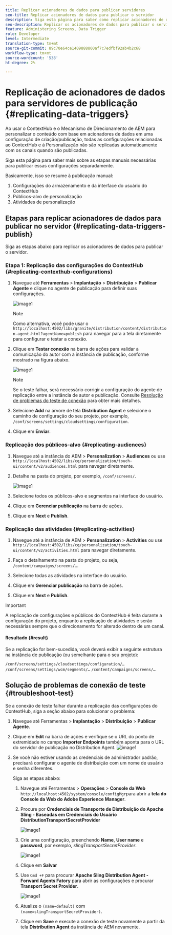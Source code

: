 ```yaml
---
title: Replicar acionadores de dados para publicar servidores
seo-title: Replicar acionadores de dados para publicar o servidor
description: Siga esta página para saber como replicar acionadores de dados para publicar o servidor.
seo-description: Replicar os acionadores de dados para publicar o servidor.
feature: Administering Screens, Data Trigger
role: Developer
level: Intermediate
translation-type: tm+mt
source-git-commit: 89c70e64ce1409888800af7c7edfbf92ab4b2c68
workflow-type: tm+mt
source-wordcount: '538'
ht-degree: 2%

---
```



# Replicação de acionadores de dados para servidores de publicação {#replicating-data-triggers}

Ao usar o ContextHub e o Mecanismo de Direcionamento de AEM para personalizar o conteúdo com base em acionadores de dados em uma configuração de criação/publicação, todas as configurações relacionadas ao ContextHub e à Personalização não são replicadas automaticamente com os canais quando são publicadas.

Siga esta página para saber mais sobre as etapas manuais necessárias para publicar essas configurações separadamente.

Basicamente, isso se resume à publicação manual:

1. Configurações do armazenamento e da interface do usuário do ContextHub
1. Públicos-alvo de personalização
1. Atividades de personalização

## Etapas para replicar acionadores de dados para publicar no servidor {#replicating-data-triggers-publish}

Siga as etapas abaixo para replicar os acionadores de dados para publicar o servidor.

### Etapa 1: Replicação das configurações do ContextHub {#replicating-contexthub-configurations}

1. Navegue até **Ferramentas** > **Implantação** > **Distribuição** > **Publicar Agente** e clique no agente de publicação para definir suas configurações.

   ![image1](/help/user-guide/assets/replicating-triggers/replicating-triggers1.png)

   >[!NOTE]
   >
   >Como alternativa, você pode usar o `http://localhost:4502/libs/granite/distribution/content/distribution-agent.html?agentName=publish` para navegar para a tela diretamente para configurar e testar a conexão.

1. Clique em **Testar conexão** na barra de ações para validar a comunicação do autor com a instância de publicação, conforme mostrado na figura abaixo.

   ![image1](/help/user-guide/assets/replicating-triggers/replicating-triggers2.png)

   >[!NOTE]
   >
   >Se o teste falhar, será necessário corrigir a configuração do agente de replicação entre a instância de autor e publicação. Consulte [Resolução de problemas do teste de conexão](/help/user-guide/replicating-data-triggers.md#troubleshoot-test) para obter mais detalhes.

1. Selecione **Add** na árvore de tela **Distribution Agent** e selecione o caminho de configuração do seu projeto, por exemplo, `/conf/screens/settings/cloudsettings/configuration`.

1. Clique em **Enviar**.

### Replicação dos públicos-alvo {#replicating-audiences}

1. Navegue até a instância do AEM > **Personalization** > **Audiences** ou use `http://localhost:4502/libs/cq/personalization/touch-ui/content/v2/audiences.html` para navegar diretamente.

1. Detalhe na pasta do projeto, por exemplo, `/conf/screens/`.

   ![image1](/help/user-guide/assets/replicating-triggers/replicating-triggers10.png)

1. Selecione todos os públicos-alvo e segmentos na interface do usuário.

1. Clique em **Gerenciar publicação** na barra de ações.

1. Clique em **Next** e **Publish**.

### Replicação das atividades {#replicating-activities}

1. Navegue até a instância de AEM > **Personalization** > **Activities** ou use `http://localhost:4502/libs/cq/personalization/touch-ui/content/v2/activities.html` para navegar diretamente.

1. Faça o detalhamento na pasta do projeto, ou seja, `/content/campaigns/screens/…`.

1. Selecione todas as atividades na interface do usuário.

1. Clique em **Gerenciar publicação** na barra de ações.

1. Clique em **Next** e **Publish**.

>[!IMPORTANT]
>
>A replicação de configurações e públicos do ContextHub é feita durante a configuração do projeto, enquanto a replicação de atividades e serão necessárias sempre que o direcionamento for alterado dentro de um canal.

#### Resultado {#result}

Se a replicação for bem-sucedida, você deverá exibir a seguinte estrutura na instância de publicação (ou semelhante para o seu projeto):

`/conf/screens/settings/cloudsettings/configuration/…`
`/conf/screens/settings/wcm/segments/…`
`/content/campaigns/screens/…`

## Solução de problemas de conexão de teste {#troubleshoot-test}

Se a conexão de teste falhar durante a replicação das configurações do ContextHub, siga a seção abaixo para solucionar o problema:

1. Navegue até Ferramentas > **Implantação** > **Distribuição** > **Publicar Agente**.

1. Clique em **Edit** na barra de ações e verifique se o URL do ponto de extremidade no campo **Importer Endpoints** também aponta para o URL do servidor de publicação no Distribution Agent.
   ![image1](/help/user-guide/assets/replicating-triggers/replicating-triggers9.png)

1. Se você não estiver usando as credenciais de administrador padrão, precisará configurar o agente de distribuição com um nome de usuário e senha diferentes.

   Siga as etapas abaixo:

   1. Navegue até Ferramentas > **Operações** > **Console da Web** `http://localhost:4502/system/console/configMgr`para abrir a **tela do Console da Web do Adobe Experience Manager**.
   1. Procure por **Credenciais de Transporte de Distribuição do Apache Sling - Baseadas em Credenciais do Usuário DistributionTransportSecretProvider**

      ![image1](/help/user-guide/assets/replicating-triggers/replicating-triggers6.png)

   1. Crie uma configuração, preenchendo **Name**, **User name** e **password**, por exemplo, *slingTransportSecretProvider*.

      ![image1](/help/user-guide/assets/replicating-triggers/replicating-triggers7.png)

   1. Clique em **Salvar**
   1. Use `Cmd +F` para procurar **Apache Sling Distribution Agent - Forward Agents Fatory** para abrir as configurações e procurar **Transport Secret Provider**.

      ![image1](/help/user-guide/assets/replicating-triggers/replicating-triggers8.png)

   1. Atualize o `(name=default)` com `(name=slingTransportSecretProvider)`.
   1. Clique em **Save** e execute a conexão de teste novamente a partir da tela **Distribution Agent** da instância de AEM novamente.
